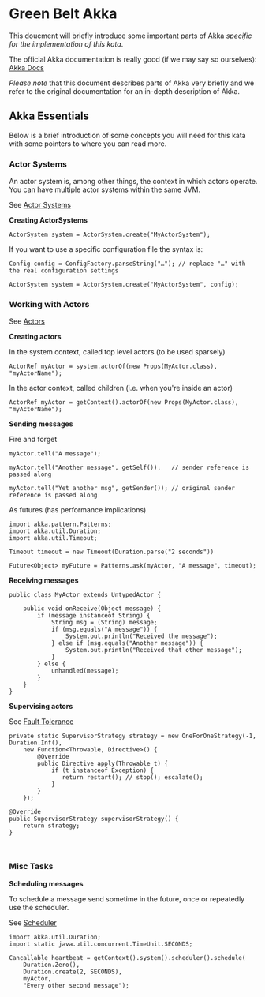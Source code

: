 # Green Belt Akka

This doucment will briefly introduce some important parts of Akka _specific for the implementation of this kata_. 

The official Akka documentation is really good (if we may say so ourselves): [Akka Docs](http://doc.akka.io/docs/akka/2.0.3/)  

_Please note_ that this document describes parts of Akka very briefly and we refer to the original documentation for an in-depth description of Akka.

## Akka Essentials

Below is a brief introduction of some concepts you will need for this kata with some pointers to where you can read more.

### Actor Systems

An actor system is, among other things, the context in which actors operate. You can have multiple actor systems within the same JVM.

See [Actor Systems](http://doc.akka.io/docs/akka/2.0.3/general/actor-systems.html)

**Creating ActorSystems**

```
ActorSystem system = ActorSystem.create("MyActorSystem");
```

If you want to use a specific configuration file the syntax is:

```
Config config = ConfigFactory.parseString("…"); // replace "…" with the real configuration settings

ActorSystem system = ActorSystem.create("MyActorSystem", config);
```

### Working with Actors

See [Actors](http://doc.akka.io/docs/akka/2.0.3/java/actors.html)


**Creating actors**

In the system context, called top level actors (to be used sparsely)

```
ActorRef myActor = system.actorOf(new Props(MyActor.class), "myActorName");
```

In the actor context, called children (i.e. when you're inside an actor)

```
ActorRef myActor = getContext().actorOf(new Props(MyActor.class), "myActorName");
```

**Sending messages**

Fire and forget

```
myActor.tell("A message");

myActor.tell("Another message", getSelf());   // sender reference is passed along

myActor.tell("Yet another msg", getSender()); // original sender reference is passed along
```

As futures (has performance implications)

```
import akka.pattern.Patterns;
import akka.util.Duration;
import akka.util.Timeout;

Timeout timeout = new Timeout(Duration.parse("2 seconds"))

Future<Object> myFuture = Patterns.ask(myActor, "A message", timeout);
```

**Receiving messages**

```
public class MyActor extends UntypedActor {
 
    public void onReceive(Object message) {
        if (message instanceof String) {
 			String msg = (String) message;
 			if (msg.equals("A message")) {
 				System.out.println("Received the message");
 			} else if (msg.equals("Another message")) {
 			    System.out.println("Received that other message");
 			}
        } else {
            unhandled(message);
        }
    }
}  
```

**Supervising actors**

See [Fault Tolerance](http://doc.akka.io/docs/akka/2.0.3/java/fault-tolerance.html)

```
private static SupervisorStrategy strategy = new OneForOneStrategy(-1, Duration.Inf(),
    new Function<Throwable, Directive>() {
        @Override
        public Directive apply(Throwable t) {
            if (t instanceof Exception) {
               return restart(); // stop(); escalate();
            }
        }
    });
    
@Override
public SupervisorStrategy supervisorStrategy() {
    return strategy;
}

 
```

### Misc Tasks

**Scheduling messages**

To schedule a message send sometime in the future, once or repeatedly use the scheduler.

See [Scheduler](http://doc.akka.io/docs/akka/2.0.3/java/scheduler.html)

```
import akka.util.Duration;
import static java.util.concurrent.TimeUnit.SECONDS;

Cancallable heartbeat = getContext().system().scheduler().schedule(
    Duration.Zero(),
    Duration.create(2, SECONDS),
    myActor,
    "Every other second message");

```
